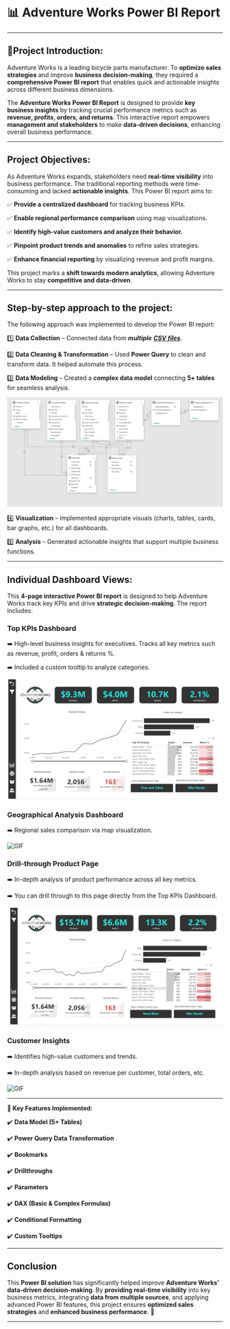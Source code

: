 # 📊 Adventure Works Power BI Report

---

## 📌Project Introduction:
Adventure Works is a leading bicycle parts manufacturer. To **optimize sales strategies** and improve **business decision-making**, they required a **comprehensive Power BI report** that enables quick and actionable insights across different business dimensions.

The **Adventure Works Power BI Report** is designed to provide **key business insights** by tracking crucial performance metrics such as **revenue, profits, orders, and returns**. This interactive report empowers **management and stakeholders** to make **data-driven decisions**, enhancing overall business performance.

---

## Project Objectives:

As Adventure Works expands, stakeholders need **real-time visibility** into business performance. The traditional reporting methods were time-consuming and lacked **actionable insights**. This Power BI report aims to:

✅ **Provide a centralized dashboard** for tracking business KPIs.

✅ **Enable regional performance comparison** using map visualizations.

✅ **Identify high-value customers and analyze their behavior.**

✅ **Pinpoint product trends and anomalies** to refine sales strategies.

✅ **Enhance financial reporting** by visualizing revenue and profit margins.

This project marks a **shift towards modern analytics**, allowing Adventure Works to stay **competitive and data-driven**.

---

## Step-by-step approach to the project:

The following approach was implemented to develop the Power BI report:

1️⃣ **Data Collection** – Connected data from _**multiple** [**CSV files**](https://github.com/ferdinandroshan/Power-BI-Adventure-Works-KPI-Report-Project/tree/main/Raw%20CSV%20Files)_.

2️⃣ **Data Cleaning & Transformation** – Used **Power Query** to clean and transform data. It helped automate this process. 

3️⃣ **Data Modeling** – Created a **complex data model** connecting **5+ tables** for seamless analysis.

![Image](https://github.com/ferdinandroshan/Power-BI-Adventure-Works-KPI-Report-Project/blob/main/Additional%20Files%20&%20Resources/Data%20Model%20-%20Adventure%20Works%20Report.png)

4️⃣ **Visualization** – Implemented appropriate visuals (charts, tables, cards, bar graphs, etc.) for all dashboards.

5️⃣ **Analysis** – Generated actionable insights that support multiple business functions.

---

## Individual Dashboard Views:

This **4-page interactive Power BI report** is designed to help Adventure Works track key KPIs and drive **strategic decision-making**. The report includes:

### **Top KPIs Dashboard**

➡️ High-level business insights for executives. Tracks all key metrics such as revenue, profit, orders & returns %. 

➡️ Included a custom tooltip to analyze categories. 

![GIF](https://github.com/ferdinandroshan/Power-BI-Adventure-Works-KPI-Report-Project/blob/main/Additional%20Files%20%26%20Resources/Top%20KPIs%20Dashboard.gif)

### **Geographical Analysis Dashboard**

➡️ Regional sales comparison via map visualization.

![GIF](https://github.com/ferdinandroshan/Power-BI-Adventure-Works-KPI-Report-Project/blob/main/Additional%20Files%20%26%20Resources/Geographical%20View.gif)

### **Drill-through Product Page** 

➡️ In-depth analysis of product performance across all key metrics. 

➡️ You can drill through to this page directly from the Top KPIs Dashboard. 

![GIF](https://github.com/ferdinandroshan/Power-BI-Adventure-Works-KPI-Report-Project/blob/main/Additional%20Files%20%26%20Resources/Product%20Drill%20Through.gif)

### **Customer Insights**

➡️ Identifies high-value customers and trends.

➡️ In-depth analysis based on revenue per customer, total orders, etc. 

![GIF](https://github.com/ferdinandroshan/Power-BI-Adventure-Works-KPI-Report-Project/blob/main/Additional%20Files%20%26%20Resources/Customer%20View.gif)

---

**📌 Key Features Implemented:**

✔️ **Data Model (5+ Tables)**

✔️ **Power Query Data Transformation**

✔️ **Bookmarks**

✔️ **Drillthroughs**

✔️ **Parameters**

✔️ **DAX (Basic & Complex Formulas)**

✔️ **Conditional Formatting**

✔️ **Custom Tooltips**

---

## Conclusion
This **Power BI solution** has significantly helped improve **Adventure Works' data-driven decision-making**. By **providing real-time visibility** into key business metrics, integrating **data from multiple sources**, and applying advanced Power BI features, this project ensures **optimized sales strategies** and **enhanced business performance**. 🚀

---
